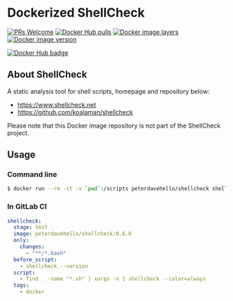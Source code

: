 # Dockerized ShellCheck

[![PRs Welcome](https://img.shields.io/badge/PRs-welcome-brightgreen.svg)](https://github.com/MyDockerfiles/ShellCheck)
[![Docker Hub pulls](https://img.shields.io/docker/pulls/peterdavehello/shellcheck.svg)](https://hub.docker.com/r/peterdavehello/shellcheck/)
[![Docker image layers](https://images.microbadger.com/badges/image/peterdavehello/shellcheck.svg)](https://microbadger.com/images/peterdavehello/shellcheck/)
[![Docker image version](https://images.microbadger.com/badges/version/peterdavehello/shellcheck.svg)](https://hub.docker.com/r/peterdavehello/shellcheck/tags/)

[![Docker Hub badge](http://dockeri.co/image/peterdavehello/shellcheck)](https://hub.docker.com/r/peterdavehello/shellcheck/)

## About ShellCheck

A static analysis tool for shell scripts, homepage and repository below:

- https://www.shellcheck.net
- https://github.com/koalaman/shellcheck

Please note that this Docker image repository is not part of the ShellCheck project.

## Usage

### Command line

```sh
$ docker run --rm -it -v `pwd`:/scripts peterdavehello/shellcheck shellcheck /scripts/script.sh
```

### In GitLab CI

```yaml
shellcheck:
  stage: test
  image: peterdavehello/shellcheck:0.6.0
  only:
    changes:
      - "**/*.bash"
  before_script:
    - shellcheck --version
  script:
    - find . -name "*.sh" | xargs -n 1 shellcheck --color=always
  tags:
    - docker
```
